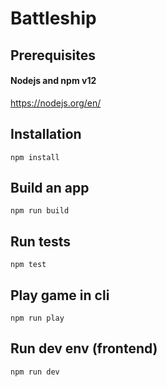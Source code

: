 # Battleship

## Prerequisites

#### Nodejs and npm v12

https://nodejs.org/en/

## Installation

`npm install`

## Build an app

`npm run build`

## Run tests

`npm test`

## Play game in cli

`npm run play`

## Run dev env (frontend)

`npm run dev`
